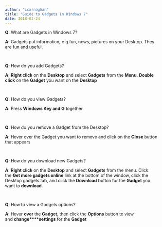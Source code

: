 ```yaml
---
author: "icarnaghan"
title: "Guide to Gadgets in Windows 7"
date: 2018-03-24
---
```


**Q**: What are Gadgets in Windows 7?

**A**: Gadgets put information, e.g fun, news, pictures on your Desktop. They are fun and useful.

 

**Q**: How do you add Gadgets?

**A**: **Right click** on the **Desktop** and select **Gadgets** from the **Menu**. **Double click** on the **Gadget** you want on the **Desktop**

 

**Q**: How do you view Gadgets?

**A**: Press **Windows Key and G** together

 

**Q**: How do you remove a Gadget from the Desktop?

**A**: Hover over the Gadget you want to remove and click on the **Close** button that appears

 

**Q**: How do you download new Gadgets?

**A**: **Right click** on the **Desktop** and select **Gadgets** from the menu. Click the **Get more gadgets online** link at the bottom of the window, click the Desktop gadgets tab, and click the **Download** button for the **Gadget** you want to **download**.

 

**Q**: How to view a Gadgets options?

**A**: Hover **over** the **Gadget**, then click the **Options** button to view and **change****settings** for the **Gadget**
